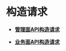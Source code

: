 # 构造请求<a name="ges_03_0136"></a>

-   **[管理面API构造请求](管理面API构造请求.md)**  

-   **[业务面API构造请求](业务面API构造请求.md)**  


